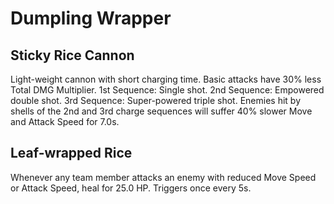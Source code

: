 # Dumpling Wrapper

## Sticky Rice Cannon

Light-weight cannon with short charging time. Basic attacks have 30% less Total DMG Multiplier.
1st Sequence: Single shot.
2nd Sequence: Empowered double shot.
3rd Sequence: Super-powered triple shot.
Enemies hit by shells of the 2nd and 3rd charge sequences will suffer 40% slower Move and Attack Speed for 7.0s.

## Leaf-wrapped Rice

Whenever any team member attacks an enemy with reduced Move Speed or Attack Speed, heal for 25.0 HP. Triggers once every 5s.
